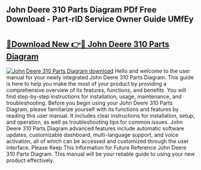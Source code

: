 ## John Deere 310 Parts Diagram PDf Free Download - Part-rlD Service Owner Guide UMfEy

# <h2><a href="http://dfq5op.blite.top/?on=John+Deere+310+Parts+Diagram">🔗Download New 👉🔴 John Deere 310 Parts Diagram</a></h2>

[![John Deere 310 Parts Diagram download](https://i.imgur.com/lujVjoI.png)](http://dfq5op.blite.top/?on=John+Deere+310+Parts+Diagram)
Hello and welcome to the user manual for your newly integrated John Deere 310 Parts Diagram. This guide is here to help you make the most of your product by providing a comprehensive overview of its features, functions, and benefits. You will find step-by-step instructions for installation, usage, maintenance, and troubleshooting. Before you begin using your John Deere 310 Parts Diagram, please familiarize yourself with its functions and features by reading this user manual. It includes clear instructions for installation, setup, and operation, as well as troubleshooting tips for common issues. John Deere 310 Parts Diagram advanced features include automatic software updates, customizable dashboard, multi-language support, and voice activation, all of which can be accessed and customized through the user interface. Please Keep This Information for Future Reference John Deere 310 Parts Diagram. This manual will be your reliable guide to using your new product effectively.

